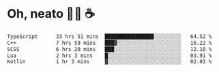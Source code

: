 # Oh, neato 🧑‍💻 ☕

<!--START_SECTION:waka-->

```txt
TypeScript      33 hrs 51 mins  ████████████████░░░░░░░░░   64.52 %
C++             7 hrs 59 mins   ███▓░░░░░░░░░░░░░░░░░░░░░   15.22 %
SCSS            6 hrs 20 mins   ███░░░░░░░░░░░░░░░░░░░░░░   12.10 %
Lua             2 hrs 3 mins    █░░░░░░░░░░░░░░░░░░░░░░░░   03.91 %
Kotlin          1 hr 3 mins     ▓░░░░░░░░░░░░░░░░░░░░░░░░   02.03 %
```

<!--END_SECTION:waka-->
